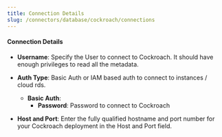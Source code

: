 ```yaml
---
title: Connection Details
slug: /connectors/database/cockroach/connections
---
```


#### Connection Details

- **Username**: Specify the User to connect to Cockroach. It should have enough privileges to read all the metadata.
- **Auth Type**: Basic Auth or IAM based auth to connect to instances / cloud rds.
  - **Basic Auth**: 
    - **Password**: Password to connect to Cockroach
  
- **Host and Port**: Enter the fully qualified hostname and port number for your Cockroach deployment in the Host and Port field.